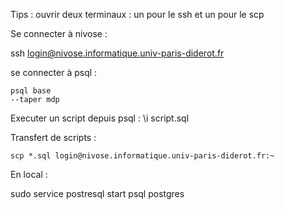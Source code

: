 Tips : 
    ouvrir deux terminaux : un pour le ssh et un pour le scp

Se connecter à nivose : 

ssh login@nivose.informatique.univ-paris-diderot.fr

se connecter à psql :

    psql base
    --taper mdp


Executer un script depuis psql :
    \i script.sql


Transfert de scripts :

    scp *.sql login@nivose.informatique.univ-paris-diderot.fr:~

En local :
 
sudo service postresql start
psql postgres
